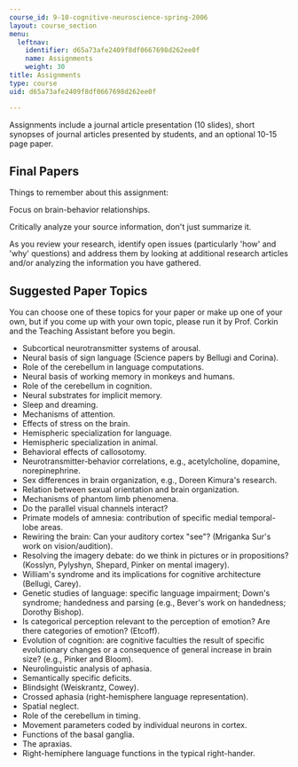 ```yaml
---
course_id: 9-10-cognitive-neuroscience-spring-2006
layout: course_section
menu:
  leftnav:
    identifier: d65a73afe2409f8df0667698d262ee0f
    name: Assignments
    weight: 30
title: Assignments
type: course
uid: d65a73afe2409f8df0667698d262ee0f

---
```


Assignments include a journal article presentation (10 slides), short synopses of journal articles presented by students, and an optional 10-15 page paper.

Final Papers
------------

Things to remember about this assignment:

Focus on brain-behavior relationships.

Critically analyze your source information, don't just summarize it.

As you review your research, identify open issues (particularly 'how' and 'why' questions) and address them by looking at additional research articles and/or analyzing the information you have gathered.

Suggested Paper Topics
----------------------

You can choose one of these topics for your paper or make up one of your own, but if you come up with your own topic, please run it by Prof. Corkin and the Teaching Assistant before you begin.

*   Subcortical neurotransmitter systems of arousal.
*   Neural basis of sign language (Science papers by Bellugi and Corina).
*   Role of the cerebellum in language computations.
*   Neural basis of working memory in monkeys and humans.
*   Role of the cerebellum in cognition.
*   Neural substrates for implicit memory.
*   Sleep and dreaming.
*   Mechanisms of attention.
*   Effects of stress on the brain.
*   Hemispheric specialization for language.
*   Hemispheric specialization in animal.
*   Behavioral effects of callosotomy.
*   Neurotransmitter-behavior correlations, e.g., acetylcholine, dopamine, norepinephrine.
*   Sex differences in brain organization, e.g., Doreen Kimura's research.
*   Relation between sexual orientation and brain organization.
*   Mechanisms of phantom limb phenomena.
*   Do the parallel visual channels interact?
*   Primate models of amnesia: contribution of specific medial temporal-lobe areas.
*   Rewiring the brain: Can your auditory cortex "see"? (Mriganka Sur's work on vision/audition).
*   Resolving the imagery debate: do we think in pictures or in propositions? (Kosslyn, Pylyshyn, Shepard, Pinker on mental imagery).
*   William's syndrome and its implications for cognitive architecture (Bellugi, Carey).
*   Genetic studies of language: specific language impairment; Down's syndrome; handedness and parsing (e.g., Bever's work on handedness; Dorothy Bishop).
*   Is categorical perception relevant to the perception of emotion? Are there categories of emotion? (Etcoff).
*   Evolution of cognition: are cognitive faculties the result of specific evolutionary changes or a consequence of general increase in brain size? (e.g., Pinker and Bloom).
*   Neurolinguistic analysis of aphasia.
*   Semantically specific deficits.
*   Blindsight (Weiskrantz, Cowey).
*   Crossed aphasia (right-hemisphere language representation).
*   Spatial neglect.
*   Role of the cerebellum in timing.
*   Movement parameters coded by individual neurons in cortex.
*   Functions of the basal ganglia.
*   The apraxias.
*   Right-hemiphere language functions in the typical right-hander.